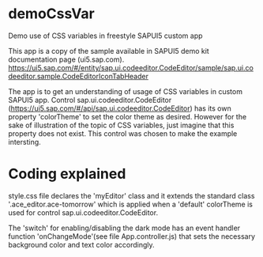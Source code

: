 # demoCssVar
Demo use of CSS variables in freestyle SAPUI5 custom app

This app is a copy of the sample available in SAPUI5 demo kit documentation page (ui5.sap.com).
https://ui5.sap.com/#/entity/sap.ui.codeeditor.CodeEditor/sample/sap.ui.codeeditor.sample.CodeEditorIconTabHeader

The app is to get an understanding of usage of CSS variables in custom SAPUI5 app. 
Control sap.ui.codeeditor.CodeEditor (https://ui5.sap.com/#/api/sap.ui.codeeditor.CodeEditor) has its own property 'colorTheme' to set the color theme as desired. However for the sake of illustration of the topic of CSS variables, just imagine that this property does not exist. This control was chosen to make the example intersting.

# Coding explained
style.css file declares the 'myEditor' class and it extends the standard class '.ace_editor.ace-tomorrow' which is applied when a 'default' colorTheme is used for control sap.ui.codeeditor.CodeEditor.

The 'switch' for enabling/disabling the dark mode has an event handler function 'onChangeMode'(see file App.controller.js) that sets the necessary background color and text color accordingly.
